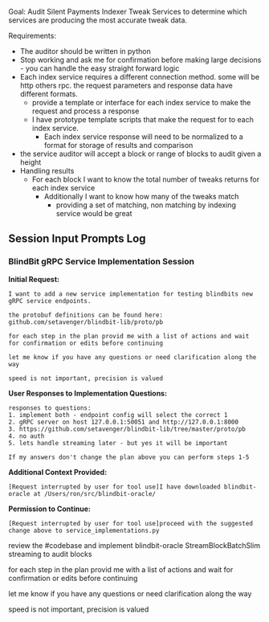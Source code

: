 Goal: Audit Silent Payments Indexer Tweak Services to determine which services are producing the most accurate tweak data. 

Requirements:
- The auditor should be written in python
- Stop working and ask me for confirmation before making large decisions - you can handle the easy straight forward logic
- Each index service requires a different connection method. some will be http others rpc. the request parameters and response data have different formats.
	- provide a template or interface for each index service to make the request and process a response
	- I have prototype template scripts that make the request for to each index service.
		- Each index service response will need to be normalized to a format for storage of results and comparison
- the service auditor will accept a block or range of blocks to audit given a height
- Handling results
	- For each block I want to know the total number of tweaks returns for each index service
		- Additionally I want to know how many of the tweaks match
			- providing a set of matching, non matching by indexing service would be great

## Session Input Prompts Log

### BlindBit gRPC Service Implementation Session

**Initial Request:**
```
I want to add a new service implementation for testing blindbits new gRPC service endpoints.

the protobuf definitions can be found here: github.com/setavenger/blindbit-lib/proto/pb

for each step in the plan provid me with a list of actions and wait for confirmation or edits before continuing

let me know if you have any questions or need clarification along the way

speed is not important, precision is valued
```

**User Responses to Implementation Questions:**
```
responses to questions:
1. implement both - endpoint config will select the correct 1
2. gRPC server on host 127.0.0.1:50051 and http://127.0.0.1:8000
3. https://github.com/setavenger/blindbit-lib/tree/master/proto/pb
4. no auth
5. lets handle streaming later - but yes it will be important

If my answers don't change the plan above you can perform steps 1-5
```

**Additional Context Provided:**
```
[Request interrupted by user for tool use]I have downloaded blindbit-oracle at /Users/ron/src/blindbit-oracle/
```

**Permission to Continue:**
```
[Request interrupted by user for tool use]proceed with the suggested change above to service_implementations.py
```





review the #codebase and implement blindbit-oracle StreamBlockBatchSlim streaming to audit blocks

for each step in the plan provid me with a list of actions and wait for confirmation or edits before continuing

let me know if you have any questions or need clarification along the way

speed is not important, precision is valued
